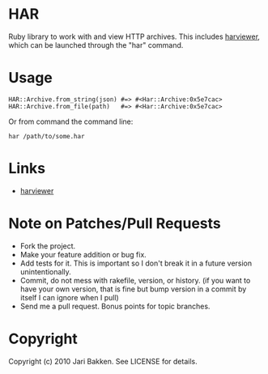 HAR
===

Ruby library to work with and view HTTP archives.
This includes [harviewer](http://code.google.com/p/harviewer/), which can be launched through the "har" command.

Usage
=============

    HAR::Archive.from_string(json) #=> #<Har::Archive:0x5e7cac>
    HAR::Archive.from_file(path)   #=> #<Har::Archive:0x5e7cac>

Or from command the command line:

    har /path/to/some.har

Links
=====

* [harviewer](http://code.google.com/p/harviewer/)

Note on Patches/Pull Requests
=============================

* Fork the project.
* Make your feature addition or bug fix.
* Add tests for it. This is important so I don't break it in a
  future version unintentionally.
* Commit, do not mess with rakefile, version, or history.
  (if you want to have your own version, that is fine but bump version in a commit by itself I can ignore when I pull)
* Send me a pull request. Bonus points for topic branches.

Copyright
=========

Copyright (c) 2010 Jari Bakken. See LICENSE for details.
